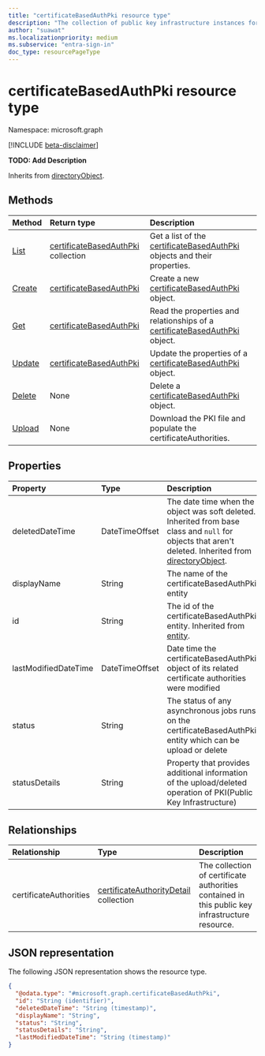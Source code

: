 ```yaml
---
title: "certificateBasedAuthPki resource type"
description: "The collection of public key infrastructure instances for the certificate based authentication feature for users."
author: "suawat"
ms.localizationpriority: medium
ms.subservice: "entra-sign-in"
doc_type: resourcePageType
---
```


# certificateBasedAuthPki resource type

Namespace: microsoft.graph

[!INCLUDE [beta-disclaimer](../../includes/beta-disclaimer.md)]

**TODO: Add Description**


Inherits from [directoryObject](../resources/directoryobject.md).


## Methods
|Method|Return type|Description|
|:---|:---|:---|
|[List](../api/publickeyinfrastructureroot-list-certificatebasedauthconfigurations.md)|[certificateBasedAuthPki](../resources/certificatebasedauthpki.md) collection|Get a list of the [certificateBasedAuthPki](../resources/certificatebasedauthpki.md) objects and their properties.|
|[Create](../api/publickeyinfrastructureroot-post-certificatebasedauthconfigurations.md)|[certificateBasedAuthPki](../resources/certificatebasedauthpki.md)|Create a new [certificateBasedAuthPki](../resources/certificatebasedauthpki.md) object.|
|[Get](../api/certificatebasedauthpki-get.md)|[certificateBasedAuthPki](../resources/certificatebasedauthpki.md)|Read the properties and relationships of a [certificateBasedAuthPki](../resources/certificatebasedauthpki.md) object.|
|[Update](../api/certificatebasedauthpki-update.md)|[certificateBasedAuthPki](../resources/certificatebasedauthpki.md)|Update the properties of a [certificateBasedAuthPki](../resources/certificatebasedauthpki.md) object.|
|[Delete](../api/publickeyinfrastructureroot-delete-certificatebasedauthconfigurations.md)|None|Delete a [certificateBasedAuthPki](../resources/certificatebasedauthpki.md) object.|
|[Upload](../api/certificatebasedauthpki-upload.md)|None|Download the PKI file and populate the certificateAuthorities.|

## Properties
|Property|Type|Description|
|:---|:---|:---|
|deletedDateTime|DateTimeOffset|The date time when the object was soft deleted. Inherited from base class and `null` for objects that aren't deleted. Inherited from [directoryObject](../resources/directoryobject.md).|
|displayName|String|The name of the certificateBasedAuthPki entity|
|id|String|The id of the certificateBasedAuthPki entity. Inherited from [entity](../resources/entity.md).|
|lastModifiedDateTime|DateTimeOffset|Date time the certificateBasedAuthPki object of its related certificate authorities were modified|
|status|String|The status of any asynchronous jobs runs on the certificateBasedAuthPki entity which can be upload or delete|
|statusDetails|String|Property that provides additional information of the upload/deleted operation of PKI(Public Key Infrastructure)|

## Relationships
|Relationship|Type|Description|
|:---|:---|:---|
|certificateAuthorities|[certificateAuthorityDetail](../resources/certificateauthoritydetail.md) collection|The collection of certificate authorities contained in this public key infrastructure resource.|

## JSON representation
The following JSON representation shows the resource type.
<!-- {
  "blockType": "resource",
  "keyProperty": "id",
  "@odata.type": "microsoft.graph.certificateBasedAuthPki",
  "baseType": "microsoft.graph.directoryObject",
  "openType": false
}
-->
``` json
{
  "@odata.type": "#microsoft.graph.certificateBasedAuthPki",
  "id": "String (identifier)",
  "deletedDateTime": "String (timestamp)",
  "displayName": "String",
  "status": "String",
  "statusDetails": "String",
  "lastModifiedDateTime": "String (timestamp)"
}
```


